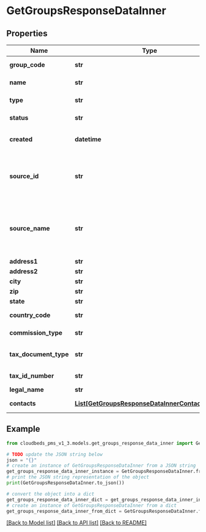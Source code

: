 # GetGroupsResponseDataInner


## Properties

Name | Type | Description | Notes
------------ | ------------- | ------------- | -------------
**group_code** | **str** | Unique ID for a group | [optional] 
**name** | **str** | The name of the group | [optional] 
**type** | **str** | The type of the group | [optional] 
**status** | **str** | Group status | [optional] 
**created** | **datetime** | Group created time | [optional] 
**source_id** | **str** | The third-party source ID for this group, can be empty | [optional] 
**source_name** | **str** | The third-party source name for this group, can be empty | [optional] 
**address1** | **str** | Address | [optional] 
**address2** | **str** | Address2 | [optional] 
**city** | **str** | City | [optional] 
**zip** | **str** | Zip | [optional] 
**state** | **str** | State | [optional] 
**country_code** | **str** | Country code | [optional] 
**commission_type** | **str** | Commission type | [optional] 
**tax_document_type** | **str** | Tax document type | [optional] 
**tax_id_number** | **str** | Tax ID number | [optional] 
**legal_name** | **str** | Legal name | [optional] 
**contacts** | [**List[GetGroupsResponseDataInnerContactsInner]**](GetGroupsResponseDataInnerContactsInner.md) | Group contacts | [optional] 

## Example

```python
from cloudbeds_pms_v1_3.models.get_groups_response_data_inner import GetGroupsResponseDataInner

# TODO update the JSON string below
json = "{}"
# create an instance of GetGroupsResponseDataInner from a JSON string
get_groups_response_data_inner_instance = GetGroupsResponseDataInner.from_json(json)
# print the JSON string representation of the object
print(GetGroupsResponseDataInner.to_json())

# convert the object into a dict
get_groups_response_data_inner_dict = get_groups_response_data_inner_instance.to_dict()
# create an instance of GetGroupsResponseDataInner from a dict
get_groups_response_data_inner_from_dict = GetGroupsResponseDataInner.from_dict(get_groups_response_data_inner_dict)
```
[[Back to Model list]](../README.md#documentation-for-models) [[Back to API list]](../README.md#documentation-for-api-endpoints) [[Back to README]](../README.md)


